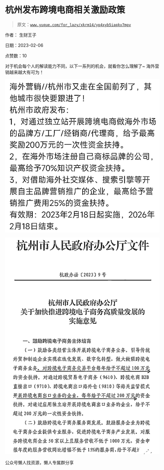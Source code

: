 # 杭州发布跨境电商相关激励政策

> 原文：[`www.yuque.com/for_lazy/xkrm14/yp4xyb5iapkv7mpv`](https://www.yuque.com/for_lazy/xkrm14/yp4xyb5iapkv7mpv)



作者： 生财王子



日期：2023-02-06



点赞数：10



对于机会每个人的解读能力不同，以下一系列的机会，就看你怎么理解了~ 海外营销越来越大有可为！



![](img/c32e52b9539f17e0af1ecfe2217eff2e.png)  

![](img/0d18e88766338c4c2ec8988938376e5b.png)



公众号懒人找资源，懒人专属群分享

</ne-p>